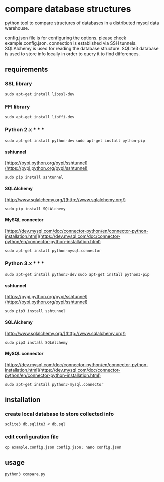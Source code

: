 # compare database structures
python tool to compare structures of databases in a distributed mysql data warehouse.

config.json file is for configuring the options. please check example.config.json. connection is established via SSH tunnels. SQLAlchemy is used for reading the database structure. SQLite3 database is used to store info locally in order to query it to find differences.

## requirements

### SSL library

`sudo apt-get install libssl-dev`

### FFI library

`sudo apt-get install libffi-dev`

### Python 2.x * * *

`sudo apt-get install python-dev`
`sudo apt-get install python-pip`

#### sshtunnel
[https://pypi.python.org/pypi/sshtunnel](https://pypi.python.org/pypi/sshtunnel)

`sudo pip install sshtunnel`

#### SQLAlchemy
[http://www.sqlalchemy.org/](http://www.sqlalchemy.org/)

`sudo pip install SQLAlchemy`

#### MySQL connector
[https://dev.mysql.com/doc/connector-python/en/connector-python-installation.html](https://dev.mysql.com/doc/connector-python/en/connector-python-installation.html)

`sudo apt-get install python-mysql.connector`

### Python 3.x * * *

`sudo apt-get install python3-dev`
`sudo apt-get install python3-pip`

#### sshtunnel
[https://pypi.python.org/pypi/sshtunnel](https://pypi.python.org/pypi/sshtunnel)

`sudo pip3 install sshtunnel`

#### SQLAlchemy
[http://www.sqlalchemy.org/](http://www.sqlalchemy.org/)

`sudo pip3 install SQLAlchemy`

#### MySQL connector
[https://dev.mysql.com/doc/connector-python/en/connector-python-installation.html](https://dev.mysql.com/doc/connector-python/en/connector-python-installation.html)

`sudo apt-get install python3-mysql.connector`

## installation

### create local database to store collected info

`sqlite3 db.sqlite3 < db.sql`

### edit configuration file

`cp example.config.json config.json; nano config.json`

## usage

`python3 compare.py`


